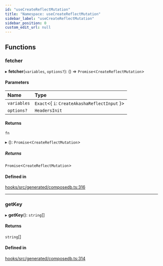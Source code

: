 ```yaml
---
id: "useCreateReflectMutation"
title: "Namespace: useCreateReflectMutation"
sidebar_label: "useCreateReflectMutation"
sidebar_position: 0
custom_edit_url: null
---
```


## Functions

### fetcher

▸ **fetcher**(`variables`, `options?`): () => `Promise`<`CreateReflectMutation`\>

#### Parameters

| Name | Type |
| :------ | :------ |
| `variables` | `Exact`<{ `i`: `CreateAkashaReflectInput`  }\> |
| `options?` | `HeadersInit` |

#### Returns

`fn`

▸ (): `Promise`<`CreateReflectMutation`\>

##### Returns

`Promise`<`CreateReflectMutation`\>

#### Defined in

[hooks/src/generated/composedb.ts:316](https://github.com/AKASHAorg/akasha-core/blob/6ca157f7/libs/hooks/src/generated/composedb.ts#L316)

___

### getKey

▸ **getKey**(): `string`[]

#### Returns

`string`[]

#### Defined in

[hooks/src/generated/composedb.ts:314](https://github.com/AKASHAorg/akasha-core/blob/6ca157f7/libs/hooks/src/generated/composedb.ts#L314)
